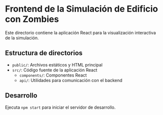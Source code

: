 # Frontend de la Simulación de Edificio con Zombies

Este directorio contiene la aplicación React para la visualización interactiva de la simulación.

## Estructura de directorios

- `public/`: Archivos estáticos y HTML principal
- `src/`: Código fuente de la aplicación React
  - `components/`: Componentes React
  - `api/`: Utilidades para comunicación con el backend

## Desarrollo

Ejecuta `npm start` para iniciar el servidor de desarrollo. 